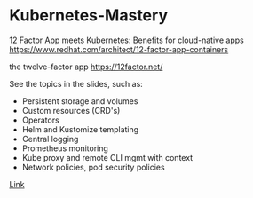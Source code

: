 # Kubernetes-Mastery

12 Factor App meets Kubernetes: Benefits for cloud-native apps
https://www.redhat.com/architect/12-factor-app-containers


the twelve-factor app
https://12factor.net/



See the topics in the slides, such as:
- Persistent storage and volumes
- Custom resources (CRD's)
- Operators
- Helm and Kustomize templating
- Central logging
- Prometheus monitoring
- Kube proxy and remote CLI mgmt with context
- Network policies, pod security policies

[Link](https://slides.kubernetesmastery.com/)